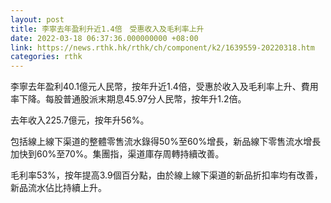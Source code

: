 ```yaml
---
layout: post
title: 李寧去年盈利升近1.4倍　受惠收入及毛利率上升
date: 2022-03-18 06:37:36.000000000 +08:00
link: https://news.rthk.hk/rthk/ch/component/k2/1639559-20220318.htm
categories: rthk
---
```


李寧去年盈利40.1億元人民幣，按年升近1.4倍，受惠於收入及毛利率上升、費用率下降。每股普通股派末期息45.97分人民幣，按年升1.2倍。

去年收入225.7億元，按年升56%。

包括線上線下渠道的整體零售流水錄得50%至60%增長，新品線下零售流水增長加快到60%至70%。集團指，渠道庫存周轉持續改善。

毛利率53%，按年提高3.9個百分點，由於線上線下渠道的新品折扣率均有改善，新品流水佔比持續上升。

